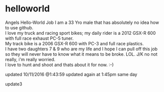 # helloworld
Angels Hello-World Job
I am a 33 Yro male that has absolutely no idea how to use github.  
I love my truck and racing sport bikes; my daily rider is a 2012 GSX-R 600 with full race exhaust PC-5 tuner.  
My track bike is a 2006 GSX-R 600 with PC-3 and full race plastics.  
I have two daughters 7 & 9 who are my life and I hope I can pull off this job so they will never have to know what it means to be broke.
LOL. J/K no not really, i'm really worried.  
I love to hunt and shoot and thats about it for now. :-)

updated 10/11/2016 @1:43:59
updated again at 1:45pm same day

update3


